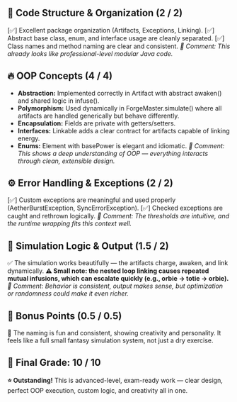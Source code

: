 ## 🧩 Code Structure & Organization (2 / 2)

[✅] Excellent package organization (Artifacts, Exceptions, Linking).
[✅] Abstract base class, enum, and interface usage are cleanly separated.
[✅] Class names and method naming are clear and consistent.
_💬 Comment: This already looks like professional-level modular Java code._

## 🔥 OOP Concepts (4 / 4)
* **Abstraction:** Implemented correctly in Artifact with abstract awaken() and shared logic in infuse().
* **Polymorphism:** Used dynamically in ForgeMaster.simulate() where all artifacts are handled generically but behave differently.
* **Encapsulation:** Fields are private with getters/setters.
* **Interfaces:** Linkable adds a clear contract for artifacts capable of linking energy.
* **Enums:** Element with basePower is elegant and idiomatic.
_💬 Comment: This shows a deep understanding of OOP — everything interacts through clean, extensible design._

## ⚙️ Error Handling & Exceptions (2 / 2)
[✅] Custom exceptions are meaningful and used properly (AetherBurstException, SyncErrorException).
[✅] Checked exceptions are caught and rethrown logically.
_💬 Comment: The thresholds are intuitive, and the runtime wrapping fits this context well._

## 🧪 Simulation Logic & Output (1.5 / 2)
✅ The simulation works beautifully — the artifacts charge, awaken, and link dynamically.
**⚠️ Small note: the nested loop linking causes repeated mutual infusions, which can escalate quickly (e.g., orbie → totie → orbie).**
_💬 Comment: Behavior is consistent, output makes sense, but optimization or randomness could make it even richer._

## 🧠 Bonus Points (0.5 / 0.5)
🌟 The naming is fun and consistent, showing creativity and personality.
It feels like a full small fantasy simulation system, not just a dry exercise.

## 🏅 Final Grade: 10 / 10
**⭐ Outstanding!**
This is advanced-level, exam-ready work 
— clear design, perfect OOP execution, 
custom logic, and creativity all in one.